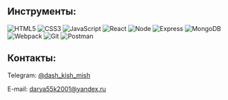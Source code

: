 ## Инструменты:

![HTML5](https://img.shields.io/badge/HTML5-E34F26?style=for-the-badge&logo=html5&logoColor=white)
![CSS3](https://img.shields.io/badge/CSS3-1572B6?style=for-the-badge&logo=css3&logoColor=white)
![JavaScript](https://img.shields.io/badge/JavaScript-323330?style=for-the-badge&logo=javascript&logoColor=F7DF1E)
![React](https://img.shields.io/badge/React-20232A?style=for-the-badge&logo=react&logoColor=61DAFB)
![Node](https://img.shields.io/badge/Node.js-43853D?style=for-the-badge&logo=node.js&logoColor=white)
![Express](https://img.shields.io/badge/Express.js-404D59?style=for-the-badge)
![MongoDB](https://img.shields.io/badge/MongoDB-4EA94B?style=for-the-badge&logo=mongodb&logoColor=white)
![Webpack](https://img.shields.io/badge/-Webpack-303030?style=for-the-badge&logo=webpack)
![Git](https://img.shields.io/badge/-Git-303030?style=for-the-badge&logo=git)
![Postman](https://img.shields.io/badge/-Postman-303030?style=for-the-badge&logo=postman)

## Контакты:

Telegram: [@dash_kish_mish](https://t.me/dash_kish_mish)

E-mail: darya55k2001@yandex.ru
